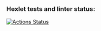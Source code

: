 ### Hexlet tests and linter status:
[![Actions Status](https://github.com/SergBlack/frontend-project-lvl1/workflows/hexlet-check/badge.svg)](https://github.com/SergBlack/frontend-project-lvl1/actions)